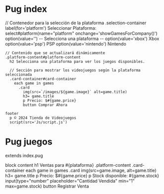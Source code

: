 # Pug index
// Contenedor para la selección de la plataforma
    .selection-container
      label(for='platform') Seleccionar Plataforma:
      select#platform(name="platform" onchange='showGamesForCompany()')
        option(value='') -- Selecciona una plataforma --
        option(value='xbox') Xbox
        option(value='psp') PSP
        option(value='nintendo') Nintendo

    // Contenido que se actualizará dinámicamente
    .platform-content#platform-content
      h2 Selecciona una plataforma para ver los juegos disponibles.

      // Sección para mostrar los videojuegos según la plataforma seleccionada
      .card-container#card-container
        each game in games
          .card
            img(src=`/images/${game.image}` alt=game.title)
            h3= game.title
            p Precio: $#{game.price}
            button Comprar Ahora

    footer
      p © 2024 Tienda de Videojuegos
      script(src='Js/script.js')

# Pug juegos

extends index.pug

block content
  h1 Ventas para #{plataforma}
  .platform-content
    .card-container
      each game in games
        .card
          img(src=game.image, alt=game.title)
          h3= game.title
          p Precio: $#{game.price}
          p Stock disponible: #{game.stock}
          input(type="number" placeholder="Cantidad Vendida" min="1" max=game.stock)
          button Registrar Venta